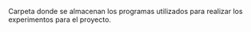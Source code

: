 Carpeta donde se almacenan los programas utilizados para realizar los experimentos para el proyecto.
